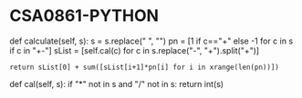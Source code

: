 # CSA0861-PYTHON
def calculate(self, s):
    s = s.replace(" ", "")
    pn = [1 if c=="+" else -1 for c in s if c in "+-"]
    sList = [self.cal(c) for c in s.replace("-", "+").split("+")]

    return sList[0] + sum([sList[i+1]*pn[i] for i in xrange(len(pn))])

    
def cal(self, s): 
    if "*" not in s and "/" not in s:
        return int(s)
